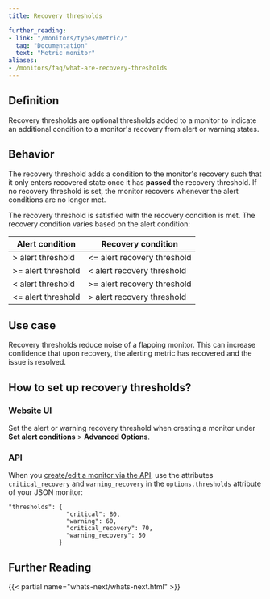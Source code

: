 ```yaml
---
title: Recovery thresholds

further_reading:
- link: "/monitors/types/metric/"
  tag: "Documentation"
  text: "Metric monitor"
aliases:
- /monitors/faq/what-are-recovery-thresholds
---
```


## Definition

Recovery thresholds are optional thresholds added to a monitor to indicate an additional condition to a monitor's recovery from alert or warning states.

## Behavior

The recovery threshold adds a condition to the monitor's recovery such that it only enters recovered state once it has **passed** the recovery threshold. If no recovery threshold is set, the monitor recovers whenever the alert conditions are no longer met.

The recovery threshold is satisfied with the recovery condition is met. The recovery condition varies based on the alert condition:

| Alert condition    | Recovery condition          |
|--------------------|-----------------------------|
| > alert threshold  | <= alert recovery threshold |
| >= alert threshold | < alert recovery threshold  |
| < alert threshold  | >= alert recovery threshold |
| <= alert threshold | > alert recovery threshold  |

## Use case

Recovery thresholds reduce noise of a flapping monitor. This can increase confidence that upon recovery, the alerting metric has recovered and the issue is resolved.

## How to set up recovery thresholds?

### Website UI

Set the alert or warning recovery threshold when creating a monitor under **Set alert conditions** > **Advanced Options**.

### API

When you [create/edit a monitor via the API][1], use the attributes `critical_recovery` and `warning_recovery` in the `options.thresholds` attribute of your JSON monitor:

```text
"thresholds": {
                "critical": 80,
                "warning": 60,
                "critical_recovery": 70,
                "warning_recovery": 50
              }
```

## Further Reading

{{< partial name="whats-next/whats-next.html" >}}

[1]: /api/v1/monitors/
